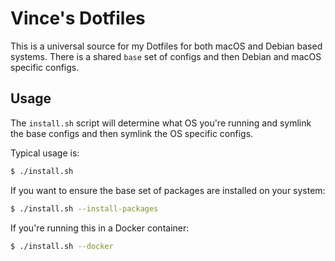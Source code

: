 # Vince's Dotfiles

This is a universal source for my Dotfiles for both macOS and Debian based systems. There
is a shared `base` set of configs and then Debian and macOS specific configs.

## Usage

The `install.sh` script will determine what OS you're running and symlink the base configs
and then symlink the OS specific configs.

Typical usage is:

```bash
$ ./install.sh
```

If you want to ensure the base set of packages are installed on your system:

```bash
$ ./install.sh --install-packages
```

If you're running this in a Docker container:

```bash
$ ./install.sh --docker
```
